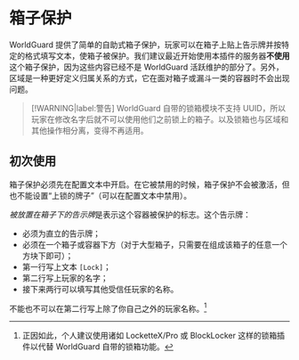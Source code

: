 # 箱子保护

WorldGuard 提供了简单的自助式箱子保护，玩家可以在箱子上贴上告示牌并按特定的格式填写文本，使箱子被保护。我们建议最近开始使用本插件的服务器**不使用**这个箱子保护，因为这些内容已经不是 WorldGuard 活跃维护的部分了。另外，区域是一种更好定义归属关系的方式，它在面对箱子或漏斗一类的容器时不会出现问题。

> [!WARNING|label:警告]
> WorldGuard 自带的锁箱模块不支持 UUID，所以玩家在修改名字后就不可以使用他们之前锁上的箱子。以及锁箱也与区域和其他操作相分离，变得不再适用。

## 初次使用

箱子保护必须先在配置文本中开启。在它被禁用的时候，箱子保护不会被激活，但也不能设置“上锁的牌子”（可以在配置文本中禁用）。

*被放置在箱子下的告示牌*是表示这个容器被保护的标志。这个告示牌：

* 必须为直立的告示牌；
* 必须在一个箱子或容器下方（对于大型箱子，只需要在组成该箱子的任意一个方块下即可）；
* 第一行写上文本 `[Lock]`；
* 第二行写上玩家的名字；
* 接下来两行可以填写其他受信任玩家的名称。

不能也不可以在第二行写上除了你自己之外的玩家名称。[^1]

[^1]: 正因如此，个人建议使用诸如 LocketteX/Pro 或 BlockLocker 这样的锁箱插件以代替 WorldGuard 自带的锁箱功能。
